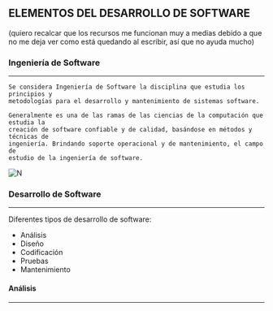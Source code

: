 ELEMENTOS DEL DESARROLLO DE SOFTWARE
---

(quiero recalcar que los recursos me funcionan muy a medias debido a que no me deja ver como está quedando al escribir, así que no ayuda mucho)






### Ingeniería de Software
---
~~~
Se considera Ingeniería de Software la disciplina que estudia los principios y 
metodologías para el desarrollo y mantenimiento de sistemas software.

Generalmente es una de las ramas de las ciencias de la computación que estudia la 
creación de software confiable y de calidad, basándose en métodos y técnicas de 
ingeniería. Brindando soporte operacional y de mantenimiento, el campo de 
estudio de la ingeniería de software.
~~~

![N](https://www.queestudiar.org/wp-content/uploads/2017/10/software-750x350.jpg)

### Desarrollo de Software
----
Diferentes tipos de desarrollo de software:
- Análisis
- Diseño
- Codificación
- Pruebas
- Mantenimiento

#### Análisis

---
